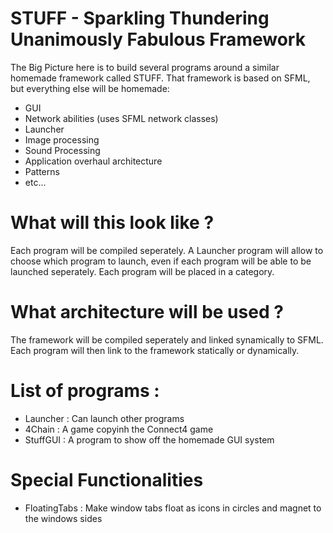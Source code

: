  # STUFF - Sparkling Thundering Unanimously Fabulous Framework
The Big Picture here is to build several programs around a similar homemade framework called STUFF.
That framework is based on SFML, but everything else will be homemade:
- GUI
- Network abilities (uses SFML network classes)
- Launcher
- Image processing
- Sound Processing
- Application overhaul architecture
- Patterns
- etc...

 # What will this look like ?
Each program will be compiled seperately.
A Launcher program will allow to choose which program to launch, even if each program will be able to be launched seperately.
Each program will be placed in a category.

 # What architecture will be used ?
The framework will be compiled seperately and linked synamically to SFML.
Each program will then link to the framework statically or dynamically.

 # List of programs :
- Launcher : Can launch other programs
- 4Chain : A game copyinh the Connect4 game
- StuffGUI : A program to show off the homemade GUI system

# Special Functionalities
- FloatingTabs : Make window tabs float as icons in circles and magnet to the windows sides